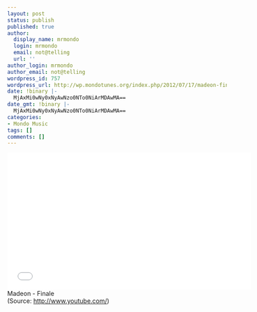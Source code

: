 ```yaml
---
layout: post
status: publish
published: true
author:
  display_name: mrmondo
  login: mrmondo
  email: not@telling
  url: ''
author_login: mrmondo
author_email: not@telling
wordpress_id: 757
wordpress_url: http://wp.mondotunes.org/index.php/2012/07/17/madeon-finale/
date: !binary |-
  MjAxMi0wNy0xNyAwNzo0NTo0NiArMDAwMA==
date_gmt: !binary |-
  MjAxMi0wNy0xNyAwNzo0NTo0NiArMDAwMA==
categories:
- Mondo Music
tags: []
comments: []
---
```

<iframe width="560" height="315" src="//www.youtube.com/embed/j0h2u87JwyA" frameborder="0"> </iframe>
Madeon - Finale 
<div class="attribution">(<span>Source:</span> <a href="http://www.youtube.com/">http://www.youtube.com/</a>)</div>
